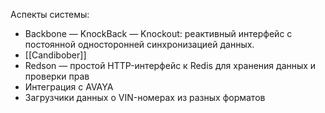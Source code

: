 Аспекты системы:

* Backbone — KnockBack — Knockout: реактивный интерфейс с постоянной односторонней синхронизацией данных.
* [[Candibober]]
* Redson — простой HTTP-интерфейс к Redis для хранения данных и проверки прав
* Интеграция с AVAYA
* Загрузчики данных о VIN-номерах из разных форматов
